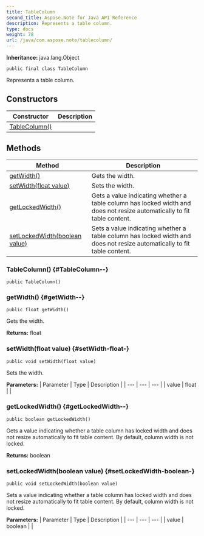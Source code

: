 ```yaml
---
title: TableColumn
second_title: Aspose.Note for Java API Reference
description: Represents a table column.
type: docs
weight: 78
url: /java/com.aspose.note/tablecolumn/
---
```


**Inheritance:**
java.lang.Object
```
public final class TableColumn
```

Represents a table column.
## Constructors

| Constructor | Description |
| --- | --- |
| [TableColumn()](#TableColumn--) |  |
## Methods

| Method | Description |
| --- | --- |
| [getWidth()](#getWidth--) | Gets the width. |
| [setWidth(float value)](#setWidth-float-) | Sets the width. |
| [getLockedWidth()](#getLockedWidth--) | Gets a value indicating whether a table column has locked width and does not resize automatically to fit table content. |
| [setLockedWidth(boolean value)](#setLockedWidth-boolean-) | Sets a value indicating whether a table column has locked width and does not resize automatically to fit table content. |
### TableColumn() {#TableColumn--}
```
public TableColumn()
```


### getWidth() {#getWidth--}
```
public float getWidth()
```


Gets the width.

**Returns:**
float
### setWidth(float value) {#setWidth-float-}
```
public void setWidth(float value)
```


Sets the width.

**Parameters:**
| Parameter | Type | Description |
| --- | --- | --- |
| value | float |  |

### getLockedWidth() {#getLockedWidth--}
```
public boolean getLockedWidth()
```


Gets a value indicating whether a table column has locked width and does not resize automatically to fit table content. By default, column width is not locked.

**Returns:**
boolean
### setLockedWidth(boolean value) {#setLockedWidth-boolean-}
```
public void setLockedWidth(boolean value)
```


Sets a value indicating whether a table column has locked width and does not resize automatically to fit table content. By default, column width is not locked.

**Parameters:**
| Parameter | Type | Description |
| --- | --- | --- |
| value | boolean |  |

